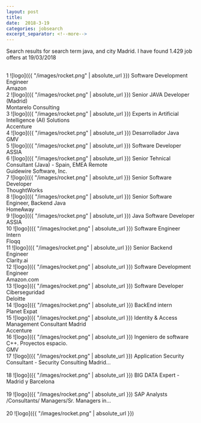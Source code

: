 ```yaml
---
layout: post
title:  
date:  2018-3-19 
categories: jobsearch 
excerpt_separator: <!--more-->
---
```

 Search results for search term java, and city Madrid. I have found  1.429 job offers at 19/03/2018
<!--more-->
<br>
1
![logo]({{ "/images/rocket.png" | absolute_url }})
Software Development Engineer
<br>
Amazon
<br>
2
![logo]({{ "/images/rocket.png" | absolute_url }})
Senior JAVA Developer (Madrid)
<br>
Montarelo Consulting
<br>
3
![logo]({{ "/images/rocket.png" | absolute_url }})
Experts in Artificial Intelligence (AI) Solutions
<br>
Accenture
<br>
4
![logo]({{ "/images/rocket.png" | absolute_url }})
Desarrollador Java
<br>
GMV
<br>
5
![logo]({{ "/images/rocket.png" | absolute_url }})
Software Developer
<br>
ASSIA
<br>
6
![logo]({{ "/images/rocket.png" | absolute_url }})
Senior Tehnical Consultant (Java) - Spain, EMEA Remote
<br>
Guidewire Software, Inc.
<br>
7
![logo]({{ "/images/rocket.png" | absolute_url }})
Senior Software Developer
<br>
ThoughtWorks
<br>
8
![logo]({{ "/images/rocket.png" | absolute_url }})
Senior Software Engineer, Backend Java
<br>
HomeAway
<br>
9
![logo]({{ "/images/rocket.png" | absolute_url }})
Java Software Developer
<br>
ASSIA
<br>
10
![logo]({{ "/images/rocket.png" | absolute_url }})
Software Engineer Intern
<br>
Floqq
<br>
11
![logo]({{ "/images/rocket.png" | absolute_url }})
Senior Backend Engineer
<br>
Clarity.ai
<br>
12
![logo]({{ "/images/rocket.png" | absolute_url }})
Software Development Engineer
<br>
Amazon.com
<br>
13
![logo]({{ "/images/rocket.png" | absolute_url }})
Software Developer Ciberseguridad
<br>
Deloitte
<br>
14
![logo]({{ "/images/rocket.png" | absolute_url }})
BackEnd intern
<br>
Planet Expat
<br>
15
![logo]({{ "/images/rocket.png" | absolute_url }})
Identity & Access Management Consultant Madrid
<br>
Accenture
<br>
16
![logo]({{ "/images/rocket.png" | absolute_url }})
Ingeniero de software C++. Proyectos espacio.
<br>
GMV
<br>
17
![logo]({{ "/images/rocket.png" | absolute_url }})
Application Security Consultant - Security Consulting Madrid...
<br>

<br>
18
![logo]({{ "/images/rocket.png" | absolute_url }})
BIG DATA Expert - Madrid y Barcelona
<br>

<br>
19
![logo]({{ "/images/rocket.png" | absolute_url }})
SAP Analysts /Consultants/ Managers/Sr. Managers in...
<br>

<br>
20
![logo]({{ "/images/rocket.png" | absolute_url }})

<br>

